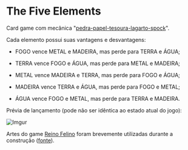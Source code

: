 # The Five Elements

Card game com mecânica "[pedra-papel-tesoura-lagarto-spock](https://www.google.com/search?q=rock+paper+scissors+lizard+spock)".

Cada elemento possui suas vantagens e desvantagens:

* FOGO vence METAL e MADEIRA, mas perde para TERRA e ÁGUA;

* TERRA vence FOGO e ÁGUA, mas perde para METAL e MADEIRA;

* METAL vence MADEIRA e TERRA, mas perde para FOGO e ÁGUA;

* MADEIRA vence TERRA e ÁGUA, mas perde para FOGO e METAL;

* ÁGUA vence FOGO e METAL, mas perde para TERRA e MADEIRA.

Prévia de lançamento (pode não ser idêntica ao estado atual do jogo):

![Imgur](https://i.imgur.com/ojfdkGH.png)

Artes do game [Reino Felino](https://mewmewdevart.itch.io/reino-felino) foram brevemente utilizadas durante a construção ([fonte](https://i.imgur.com/CKqzohW.png)).
